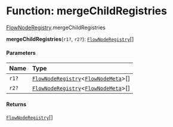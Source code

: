 # Function: mergeChildRegistries

[FlowNodeRegistry](/auto-docs/free-layout-editor/modules/FlowNodeRegistry.md).mergeChildRegistries

**mergeChildRegistries**(`r1?`, `r2?`): [`FlowNodeRegistry`](/auto-docs/free-layout-editor/interfaces/FlowNodeRegistry-1.md)\[]

#### Parameters

| Name | Type |
| :------ | :------ |
| `r1?` | [`FlowNodeRegistry`](/auto-docs/free-layout-editor/interfaces/FlowNodeRegistry-1.md)<[`FlowNodeMeta`](/auto-docs/free-layout-editor/interfaces/FlowNodeMeta.md)>\[] |
| `r2?` | [`FlowNodeRegistry`](/auto-docs/free-layout-editor/interfaces/FlowNodeRegistry-1.md)<[`FlowNodeMeta`](/auto-docs/free-layout-editor/interfaces/FlowNodeMeta.md)>\[] |

#### Returns

[`FlowNodeRegistry`](/auto-docs/free-layout-editor/interfaces/FlowNodeRegistry-1.md)\[]

